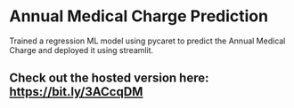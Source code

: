 # Annual Medical Charge Prediction
Trained a regression ML model using pycaret to predict the Annual Medical Charge and deployed it using streamlit.

## Check out the hosted version here: https://bit.ly/3ACcqDM
